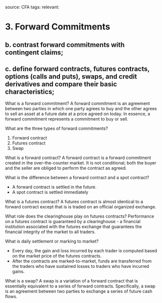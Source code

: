 source: CFA
tags: 
relevant: 

# 3. Forward Commitments

## b. contrast forward commitments with contingent claims;
## c. define forward contracts, futures contracts, options (calls and puts), swaps, and credit derivatives and compare their basic characteristics;

What is a forward commitment?
A forward commitment is an agreement between two parties in which one party agrees to buy and the other agrees to sell an asset at a future date at a price agreed on today. In essence, a forward commitment represents a commitment to buy or sell.

What are the three types of forward commitments?
1. Forward contract 
2. Futures contract
3. Swap

What is a forward contract?
A forward contract is a forward commitment created in the over-the-counter market. It is not conditional; both the buyer and the seller are obliged to perform the contract as agreed.

What is the difference between a forward contract and a spot contract?
- A forward contract is settled in the future. 
- A spot contract is settled immediately

What is a futures contract?
A futures contract is almost identical to a forward contract except that is is traded on an official organized exchange.

What role does the clearinghouse play on futures contracts?
Performance on a futures contract is guaranteed by a clearinghouse - a financial institution associated with the futures exchange that guarantees the financial integrity of the market to all traders.

What is daily settlement or marking to market?
- Every day, the gain and loss incurred by each trader is computed based on the market price of the futures contracts.
- After the contracts are marked-to-market, funds are transferred from the traders who have sustained losses to traders who have incurred gains.

What is a swap?
A swap is a variation of a forward contract that is essentially equivalent to a series of forward contracts. Specifically, a swap is an agreement between two parties to exchange a series of future cash flows.

